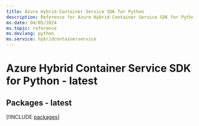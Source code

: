 ```yaml
---
title: Azure Hybrid Container Service SDK for Python
description: Reference for Azure Hybrid Container Service SDK for Python
ms.date: 04/05/2024
ms.topic: reference
ms.devlang: python
ms.service: hybridcontainerservice
---
```

# Azure Hybrid Container Service SDK for Python - latest
## Packages - latest
[!INCLUDE [packages](hybrid-container-service-index.md)]